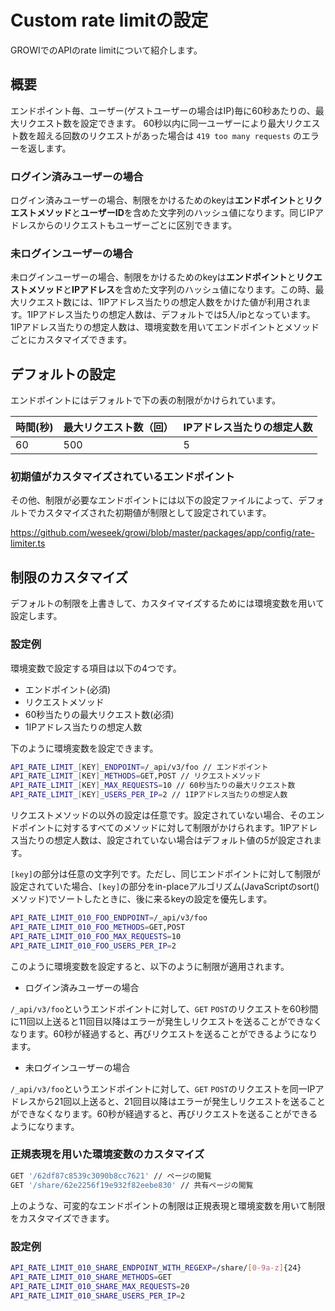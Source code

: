# Custom rate limitの設定

GROWIでのAPIのrate limitについて紹介します。

## 概要

エンドポイント毎、ユーザー(ゲストユーザーの場合はIP)毎に60秒あたりの、最大リクエスト数を設定できます。
60秒以内に同一ユーザーにより最大リクエスト数を超える回数のリクエストがあった場合は `419 too many requests` のエラーを返します。


### ログイン済みユーザーの場合

ログイン済みユーザーの場合、制限をかけるためのkeyは**エンドポイント**と**リクエストメソッド**と**ユーザーID**を含めた文字列のハッシュ値になります。同じIPアドレスからのリクエストもユーザーごとに区別できます。

### 未ログインユーザーの場合

未ログインユーザーの場合、制限をかけるためのkeyは**エンドポイント**と**リクエストメソッド**と**IPアドレス**を含めた文字列のハッシュ値になります。この時、最大リクエスト数には、1IPアドレス当たりの想定人数をかけた値が利用されます。1IPアドレス当たりの想定人数は、デフォルトでは5人/ipとなっています。1IPアドレス当たりの想定人数は、環境変数を用いてエンドポイントとメソッドごとにカスタマイズできます。

## デフォルトの設定


エンドポイントにはデフォルトで下の表の制限がかけられています。

| 時間(秒) | 最大リクエスト数（回） | IPアドレス当たりの想定人数 |
| -------- | ---------------------- | -------------------------- |
| 60       | 500                    | 5                          |


### 初期値がカスタマイズされているエンドポイント

その他、制限が必要なエンドポイントには以下の設定ファイルによって、デフォルトでカスタマイズされた初期値が制限として設定されています。

<https://github.com/weseek/growi/blob/master/packages/app/config/rate-limiter.ts>

## 制限のカスタマイズ

デフォルトの制限を上書きして、カスタイマイズするためには環境変数を用いて設定します。

### 設定例

環境変数で設定する項目は以下の4つです。

- エンドポイント(必須)
- リクエストメソッド
- 60秒当たりの最大リクエスト数(必須)
- 1IPアドレス当たりの想定人数

下のように環境変数を設定できます。

``` bash
API_RATE_LIMIT_[KEY]_ENDPOINT=/_api/v3/foo // エンドポイント
API_RATE_LIMIT_[KEY]_METHODS=GET,POST // リクエストメソッド
API_RATE_LIMIT_[KEY]_MAX_REQUESTS=10 // 60秒当たりの最大リクエスト数
API_RATE_LIMIT_[KEY]_USERS_PER_IP=2 // 1IPアドレス当たりの想定人数
```

リクエストメソッドの以外の設定は任意です。設定されていない場合、そのエンドポイントに対するすべてのメソッドに対して制限がかけられます。1IPアドレス当たりの想定人数は、設定されていない場合はデフォルト値の5が設定されます。

`[key]`の部分は任意の文字列です。ただし、同じエンドポイントに対して制限が設定されていた場合、`[key]`の部分をin-placeアルゴリズム(JavaScriptのsort()メソッド)でソートしたときに、後に来るkeyの設定を優先します。

``` bash
API_RATE_LIMIT_010_FOO_ENDPOINT=/_api/v3/foo
API_RATE_LIMIT_010_FOO_METHODS=GET,POST
API_RATE_LIMIT_010_FOO_MAX_REQUESTS=10
API_RATE_LIMIT_010_FOO_USERS_PER_IP=2
```

このように環境変数を設定すると、以下のように制限が適用されます。

- ログイン済みユーザーの場合

`/_api/v3/foo`というエンドポイントに対して、`GET` `POST`のリクエストを60秒間に11回以上送ると11回目以降はエラーが発生しリクエストを送ることができなくなります。60秒が経過すると、再びリクエストを送ることができるようになります。

- 未ログインユーザーの場合

`/_api/v3/foo`というエンドポイントに対して、`GET` `POST`のリクエストを同一IPアドレスから21回以上送ると、21回目以降はエラーが発生しリクエストを送ることができなくなります。60秒が経過すると、再びリクエストを送ることができるようになります。


### 正規表現を用いた環境変数のカスタマイズ

``` bash
GET '/62df87c8539c3090b8cc7621' // ページの閲覧
GET '/share/62e2256f19e932f82eebe830' // 共有ページの閲覧
```

上のような、可変的なエンドポイントの制限は正規表現と環境変数を用いて制限をカスタマイズできます。

### 設定例

``` bash
API_RATE_LIMIT_010_SHARE_ENDPOINT_WITH_REGEXP=/share/[0-9a-z]{24}
API_RATE_LIMIT_010_SHARE_METHODS=GET
API_RATE_LIMIT_010_SHARE_MAX_REQUESTS=20
API_RATE_LIMIT_010_SHARE_USERS_PER_IP=2
```

